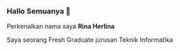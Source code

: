 ### Hallo Semuanya 👋  

Perkenalkan nama saya **Rina Herlina**  

Saya seorang Fresh Graduate jurusan Teknik Informatika
